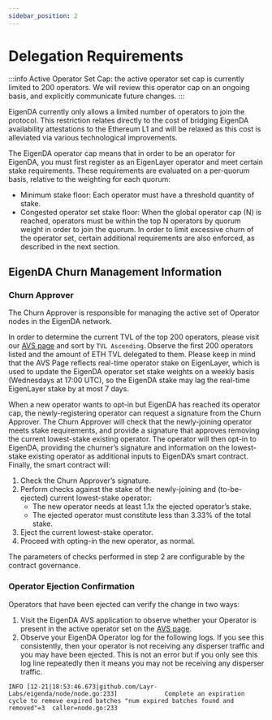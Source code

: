 ```yaml
---
sidebar_position: 2
---
```


# Delegation Requirements

:::info 
Active Operator Set Cap: the active operator set cap is currently
limited to 200 operators. We will review this operator cap on an ongoing basis,
and explicitly communicate future changes.
:::

EigenDA currently only allows a limited number of operators to join the protocol. This restriction relates directly to the cost of bridging EigenDA availability attestations to the Ethereum L1 and will be relaxed as this cost is alleviated via various technological improvements. 

The EigenDA operator cap means that in order to be an operator for EigenDA, you must first register as an EigenLayer operator and meet certain stake requirements. These requirements are evaluated on a per-quorum basis, relative to the weighting for each quorum: 
- Minimum stake floor: Each operator must have a threshold quantity of stake. 
- Congested operator set stake floor: When the global operator cap (N) is reached, operators must be within the top N operators by quorum weight in order to join the quorum. In order to limit excessive churn of the operator set, certain additional requirements are also enforced, as described in the next section.

## EigenDA Churn Management Information

### Churn Approver

The Churn Approver is responsible for managing the active set of Operator nodes
in the EigenDA network. 

In order to determine the current TVL of the top 200 operators, please visit our
[AVS page](https://holesky.eigenlayer.xyz/avs/eigenda) and sort by `TVL
Ascending.`Observe the first 200 operators listed and the amount of ETH TVL
delegated to them. Please keep in mind that the AVS Page reflects real-time
operator stake on EigenLayer, which is used to update the EigenDA operator set
stake weights on a weekly basis (Wednesdays at 17:00 UTC), so the EigenDA stake
may lag the real-time EigenLayer stake by at most 7 days.

When a new operator wants to opt-in but EigenDA has reached its operator cap,
the newly-registering operator can request a signature from the Churn Approver.
The Churn Approver will check that the newly-joining operator meets stake
requirements, and provide a signature that approves removing the current
lowest-stake existing operator. The operator will then opt-in to EigenDA,
providing the churner’s signature and information on the lowest-stake existing
operator as additional inputs to EigenDA’s smart contract. Finally, the smart
contract will:

1. Check the Churn Approver’s signature.
2. Perform checks against the stake of the newly-joining and (to-be-ejected)
current lowest-stake operator:
    - The new operator needs at least 1.1x the ejected operator’s stake.
    - The ejected operator must constitute less than 3.33% of the total stake.
1. Eject the current lowest-stake operator.
2. Proceed with opting-in the new operator, as normal.

The parameters of checks performed in step 2 are configurable by the contract
governance.

### Operator Ejection Confirmation

Operators that have been ejected can verify the change in two ways:

1. Visit the EigenDA AVS application to observe whether your Operator is present
in the active operator set on the [AVS page](https://holesky.eigenlayer.xyz/avs/eigenda).
2. Observe your EigenDA Operator log for the following logs. If you see this
consistently, then your operator is not receiving any disperser traffic and you
may have been ejected.  This is not an error but if you only see this log line
repeatedly then it means you may not be receiving any disperser traffic.

```
INFO [12-21|18:53:46.673|github.com/Layr-Labs/eigenda/node/node.go:233]             Complete an expiration cycle to remove expired batches "num expired batches found and removed"=3  caller=node.go:233
```
